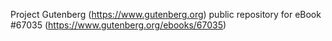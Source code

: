 Project Gutenberg (https://www.gutenberg.org) public repository for
eBook #67035 (https://www.gutenberg.org/ebooks/67035)
